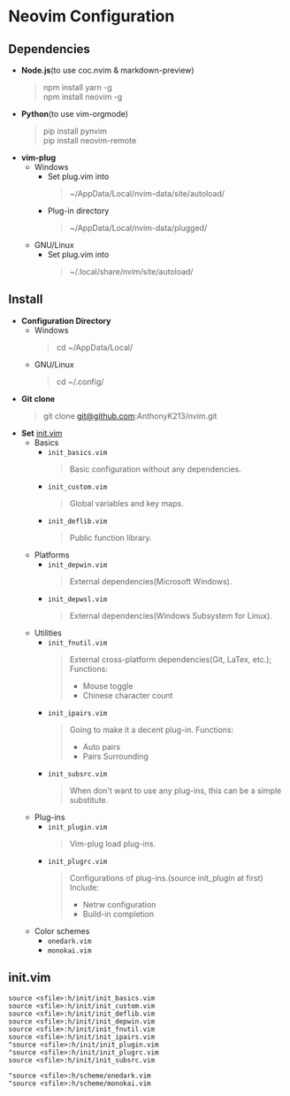 # Neovim Configuration

## Dependencies
* **Node.js**(to use coc.nvim & markdown-preview)
  > npm install yarn -g  
  > npm install neovim -g
* **Python**(to use vim-orgmode)
  > pip install pynvim  
  > pip install neovim-remote
* **vim-plug**
  - Windows
    - Set plug.vim into
      > ~/AppData/Local/nvim-data/site/autoload/
    - Plug-in directory
      > ~/AppData/Local/nvim-data/plugged/
  - GNU/Linux
    - Set plug.vim into
      > ~/.local/share/nvim/site/autoload/

## Install
* **Configuration Directory**
  - Windows
    > cd ~/AppData/Local/
  - GNU/Linux
    > cd ~/.config/
* **Git clone**
  > git clone git@github.com:AnthonyK213/nvim.git
* **Set** [init.vim](#init.vim)
  - Basics
    - `init_basics.vim`
      > Basic configuration without any dependencies.
    - `init_custom.vim`
      > Global variables and key maps.
    - `init_deflib.vim`
      > Public function library.
  - Platforms
    - `init_depwin.vim`
      > External dependencies(Microsoft Windows).
    - `init_depwsl.vim`
      > External dependencies(Windows Subsystem for Linux).
  - Utilities
    - `init_fnutil.vim`
      > External cross-platform dependencies(Git, LaTex, etc.);
      > Functions:
      > - Mouse toggle
      > - Chinese character count
    - `init_ipairs.vim`
      > Going to make it a decent plug-in.
      > Functions:
      > - Auto pairs
      > - Pairs Surrounding
    - `init_subsrc.vim`
      > When don't want to use any plug-ins,
      > this can be a simple substitute.
  - Plug-ins
    - `init_plugin.vim`
      > Vim-plug load plug-ins.
    - `init_plugrc.vim`
      > Configurations of plug-ins.(source init_plugin at first)
      > Include:
      > - Netrw configuration
      > - Build-in completion
  - Color schemes
    - `onedark.vim`
    - `monokai.vim`

## init.vim
``` vim
source <sfile>:h/init/init_basics.vim
source <sfile>:h/init/init_custom.vim
source <sfile>:h/init/init_deflib.vim
source <sfile>:h/init/init_depwin.vim
source <sfile>:h/init/init_fnutil.vim
source <sfile>:h/init/init_ipairs.vim
"source <sfile>:h/init/init_plugin.vim
"source <sfile>:h/init/init_plugrc.vim
source <sfile>:h/init/init_subsrc.vim

"source <sfile>:h/scheme/onedark.vim
"source <sfile>:h/scheme/monokai.vim
```

